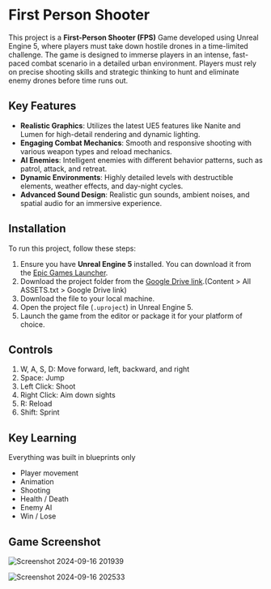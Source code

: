 # First Person Shooter

This project is a **First-Person Shooter (FPS)** Game developed using Unreal Engine 5, where players must take down hostile drones in a time-limited challenge. The game is designed to immerse players in an intense, fast-paced combat scenario in a detailed urban environment. Players must rely on precise shooting skills and strategic thinking to hunt and eliminate enemy drones before time runs out.

## Key Features

- **Realistic Graphics**: Utilizes the latest UE5 features like Nanite and Lumen for high-detail rendering and dynamic lighting.
- **Engaging Combat Mechanics**: Smooth and responsive shooting with various weapon types and reload mechanics.
- **AI Enemies**: Intelligent enemies with different behavior patterns, such as patrol, attack, and retreat.
- **Dynamic Environments**: Highly detailed levels with destructible elements, weather effects, and day-night cycles.
- **Advanced Sound Design**: Realistic gun sounds, ambient noises, and spatial audio for an immersive experience.

## Installation

To run this project, follow these steps:

1. Ensure you have **Unreal Engine 5** installed. You can download it from the [Epic Games Launcher](https://www.unrealengine.com/en-US/download).
2. Download the project folder from the [Google Drive link](https://drive.google.com/drive/folders/1QdJIcbW3hFL_L9D67USe9xSeKArmMHEz?usp=drive_link).(Content > All ASSETS.txt > Google Drive link)
3. Download the file to your local machine.
4. Open the project file (`.uproject`) in Unreal Engine 5.
5. Launch the game from the editor or package it for your platform of choice.

## Controls 

1. W, A, S, D: Move forward, left, backward, and right 
2. Space: Jump
3. Left Click: Shoot
4. Right Click: Aim down sights
5. R: Reload
6. Shift: Sprint

## Key Learning

Everything was built in blueprints only
- Player movement
- Animation
- Shooting
- Health / Death
- Enemy AI
- Win / Lose 

## Game Screenshot

![Screenshot 2024-09-16 201939](https://github.com/user-attachments/assets/e83e4198-654a-4297-ba99-2723d9e49e54)

![Screenshot 2024-09-16 202533](https://github.com/user-attachments/assets/f6c2692c-b569-4cb4-9e07-537f1c7a5af9)

